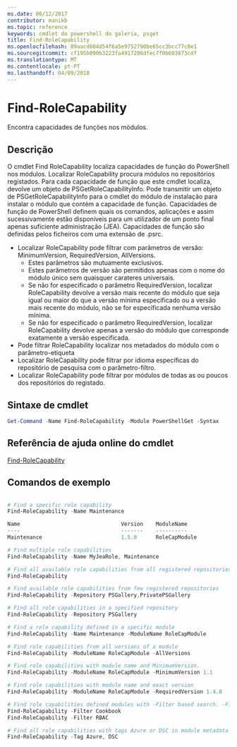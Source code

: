 ```yaml
---
ms.date: 06/12/2017
contributor: manikb
ms.topic: reference
keywords: cmdlet do powershell do galeria, psget
title: Find-RoleCapability
ms.openlocfilehash: 89aacd604d54f6a5e9752790be65cc3bcc77c8e1
ms.sourcegitcommit: cf195b090b3223fa4917206dfec7f0b603873cdf
ms.translationtype: MT
ms.contentlocale: pt-PT
ms.lasthandoff: 04/09/2018
---
```

# <a name="find-rolecapability"></a>Find-RoleCapability

Encontra capacidades de funções nos módulos.

## <a name="description"></a>Descrição
O cmdlet Find RoleCapability localiza capacidades de função do PowerShell nos módulos. Localizar RoleCapability procura módulos no repositórios registados.
Para cada capacidade de função que este cmdlet localiza, devolve um objeto de PSGetRoleCapabilityInfo. Pode transmitir um objeto de PSGetRoleCapabilityInfo para o cmdlet do módulo de instalação para instalar o módulo que contém a capacidade de função.
Capacidades de função de PowerShell definem quais os comandos, aplicações e assim sucessivamente estão disponíveis para um utilizador de um ponto final apenas suficiente administração (JEA). Capacidades de função são definidas pelos ficheiros com uma extensão de .psrc.

- Localizar RoleCapability pode filtrar com parâmetros de versão: MinimumVersion, RequiredVersion, AllVersions.
  - Estes parâmetros são mutuamente exclusivos.
  - Estes parâmetros de versão são permitidos apenas com o nome do módulo único sem quaisquer carateres universais.
  - Se não for especificado o parâmetro RequiredVersion, localizar RoleCapability devolve a versão mais recente do módulo que seja igual ou maior do que a versão mínima especificado ou a versão mais recente do módulo, não se for especificada nenhuma versão mínima.
  - Se não for especificado o parâmetro RequiredVersion, localizar RoleCapability devolve apenas a versão do módulo que corresponde exatamente a versão especificada.
- Pode filtrar RoleCapability localizar nos metadados do módulo com o parâmetro-etiqueta
- Localizar RoleCapability pode filtrar por idioma específicas do repositório de pesquisa com o parâmetro-filtro.
- Localizar RoleCapability pode filtrar por módulos de todas as ou poucos dos repositórios do registado.

## <a name="cmdlet-syntax"></a>Sintaxe de cmdlet
```powershell
Get-Command -Name Find-RoleCapability -Module PowerShellGet -Syntax
```

## <a name="cmdlet-online-help-reference"></a>Referência de ajuda online do cmdlet

[Find-RoleCapability](http://go.microsoft.com/fwlink/?LinkId=718029)

## <a name="example-commands"></a>Comandos de exemplo
```powershell

# Find a specific role capability
Find-RoleCapability -Name Maintenance

Name                                Version    ModuleName                          Repository
----                                -------    ----------                          ----------
Maintenance                         1.5.0      RoleCapModule                       PrivatePSGallery

# Find multiple role capabilities
Find-RoleCapability -Name MyJeaRole, Maintenance

# Find all available role capabilities from all registered repositories
Find-RoleCapability

# Find available role capabilities from few registered repositories
Find-RoleCapability -Repository PSGallery,PrivatePSGallery

# Find all role capabilities in a specified repository
Find-RoleCapability -Repository PSGallery

# Find a role capability defined in a specific module
Find-RoleCapability -Name Maintenance -ModuleName RoleCapModule

# Find role capabilities from all versions of a module
Find-RoleCapability -ModuleName RoleCapModule -AllVersions

# Find role capabilities with module name and MinimumVersion.
Find-RoleCapability -ModuleName RoleCapModule -MinimumVersion 1.1

# Find role capabilities with module name and exact version
Find-RoleCapability -ModuleName RoleCapModule -RequiredVersion 1.4.0

# Find role capabilities defined modules with -Filter based search. -Filter searches in description and module names
Find-RoleCapability -Filter Cookbook
Find-RoleCapability -Filter RBAC

# Find all role capabilities with tags Azure or DSC in module metadata
Find-RoleCapability -Tag Azure, DSC

```